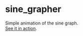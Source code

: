# sine_grapher
Simple animation of the sine graph.\
[See it in action](https://michaelrehman.github.io/canvas_collection/sine_grapher).